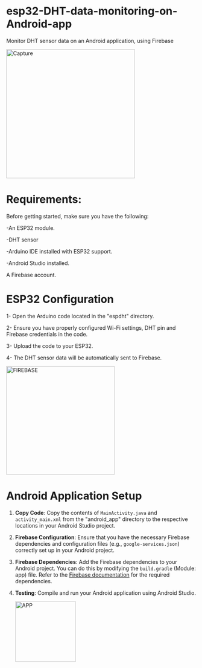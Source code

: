 # esp32-DHT-data-monitoring-on-Android-app
Monitor DHT sensor data on an Android application, using Firebase

<img width="341" alt="Capture" src="https://github.com/Marouarad/esp32-DHT-data-monitoring-on-Android-app/assets/114839150/7acdf4c1-a1b8-47a7-8060-0fbbeb619a0e">

# Requirements:
Before getting started, make sure you have the following:

-An ESP32 module.

-DHT sensor

-Arduino IDE installed with ESP32 support.

-Android Studio installed.

A Firebase account.
# ESP32 Configuration
1- Open the Arduino code located in the "espdht" directory.

2- Ensure you have properly configured Wi-Fi settings, DHT pin and Firebase credentials in the code.

3- Upload the code to your ESP32.

4- The DHT sensor data will be automatically sent to Firebase.

<img width="287" alt="FIREBASE" src="https://github.com/Marouarad/esp32-DHT-data-monitoring-on-Android-app/assets/114839150/08a83ceb-7ac1-4e7b-ad71-92970acb966b">

# Android Application Setup

1. **Copy Code**: Copy the contents of `MainActivity.java` and `activity_main.xml` from the "android_app" directory to the respective locations in your Android Studio project.

2. **Firebase Configuration**: Ensure that you have the necessary Firebase dependencies and configuration files (e.g., `google-services.json`) correctly set up in your Android project.

3. **Firebase Dependencies**: Add the Firebase dependencies to your Android project. You can do this by modifying the `build.gradle` (Module: app) file. Refer to the [Firebase documentation](https://firebase.google.com/docs/android/setup) for the required dependencies.

5. **Testing**: Compile and run your Android application using Android Studio.

   <img width="160" alt="APP" src="https://github.com/Marouarad/esp32-DHT-data-monitoring-on-Android-app/assets/114839150/251ec076-9740-4c48-9372-80150ad4cb3d">




